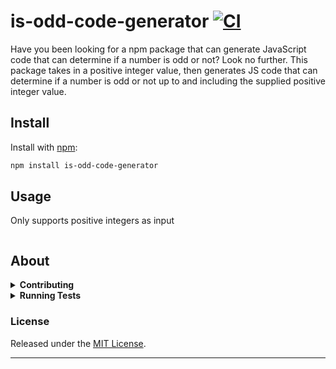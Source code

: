# is-odd-code-generator [![CI](https://github.com/anmolshres/is-odd-code-generator-typescript/actions/workflows/ci.yml/badge.svg)](https://github.com/anmolshres/is-odd-code-generator-typescript/actions/workflows/ci.yml)

Have you been looking for a npm package that can generate JavaScript code that can determine if a number is odd or not? Look no further. This package takes in a positive integer value, then generates JS code that can determine if a number is odd or not up to and including the supplied positive integer value.

## Install

Install with [npm](https://www.npmjs.com/):

```sh
npm install is-odd-code-generator
```

## Usage

Only supports positive integers as input

```js
```

## About

<details>
<summary><strong>Contributing</strong></summary>

Pull requests and stars are always welcome. For bugs and feature requests, [please create an issue](../../issues/new).

</details>

<details>
<summary><strong>Running Tests</strong></summary>

In order to run tests, first install the packages then run the tests. Like so:

```sh
pnpm install && pnpm test
```

</details>

### License

Released under the [MIT License](LICENSE).

***
